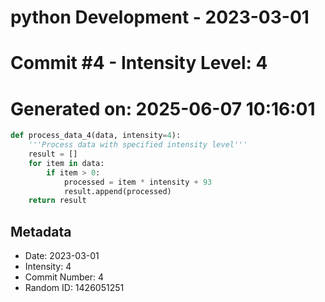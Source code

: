 ﻿# python Development - 2023-03-01
# Commit #4 - Intensity Level: 4
# Generated on: 2025-06-07 10:16:01
```python
def process_data_4(data, intensity=4):
    '''Process data with specified intensity level'''
    result = []
    for item in data:
        if item > 0:
            processed = item * intensity + 93
            result.append(processed)
    return result
```
## Metadata
- Date: 2023-03-01
- Intensity: 4
- Commit Number: 4
- Random ID: 1426051251
